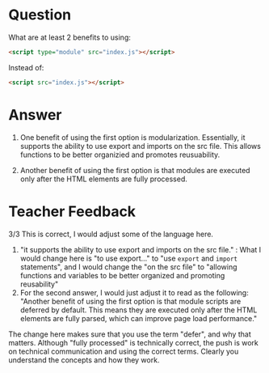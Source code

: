 # Question

What are at least 2 benefits to using:

```html
<script type="module" src="index.js"></script>
```

Instead of:

```html
<script src="index.js"></script>
```

# Answer

1. One benefit of using the first option is modularization. Essentially, it supports the ability to use export and imports on the src file. This allows functions to be better organizied and promotes reusuability.

2. Another benefit of using the first option is that modules are executed only after the HTML elements are fully processed.

# Teacher Feedback
3/3
This is correct, I would adjust some of the language here.

1. "it supports the ability to use export and imports on the src file." :
What I would change here is "to use export..." to "use `export` and `import` statements", and I would change the "on the src file" to "allowing functions and variables to be better organized and promoting reusability"
2. For the second answer, I would just adjust it to read as the following:
"Another benefit of using the first option is that module scripts are deferred by default. This means they are executed only after the HTML elements are fully parsed, which can improve page load performance."

The change here makes sure that you use the term "defer", and why that matters. Although "fully processed" is technically correct, the push is work on technical communication and using the correct terms. Clearly you understand the concepts and how they work.

